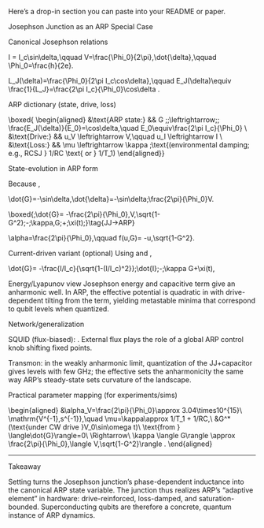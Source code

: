 Here’s a drop-in section you can paste into your README or paper.

Josephson Junction as an ARP Special Case

Canonical Josephson relations

I = I_c\sin\delta,\qquad 
V=\frac{\Phi_0}{2\pi}\,\dot{\delta},\qquad 
\Phi_0=\frac{h}{2e}.

L_J(\delta)=\frac{\Phi_0}{2\pi I_c\cos\delta},\qquad 
E_J(\delta)\equiv \frac{1}{L_J}=\frac{2\pi I_c}{\Phi_0}\cos\delta .

ARP dictionary (state, drive, loss)

\boxed{
\begin{aligned}
&\text{ARP state:} && G \;\;\leftrightarrow\;\; \frac{E_J(\delta)}{E_0}=\cos\delta,\quad E_0\equiv\frac{2\pi I_c}{\Phi_0} \\
&\text{Drive:}     && u_V \leftrightarrow V,\qquad u_I \leftrightarrow I \\
&\text{Loss:}      && \mu \leftrightarrow \kappa \;\text{(environmental damping; e.g., RCSJ } 1/RC \text{ or } 1/T_1)
\end{aligned}}

State-evolution in ARP form

Because ,

\dot{G}=-\sin\delta\,\dot{\delta}=-\sin\delta\;\frac{2\pi}{\Phi_0}V.

\boxed{\;\dot{G}= -\frac{2\pi}{\Phi_0}\,V\,\sqrt{1-G^2}\;-\;\kappa\,G\;+\;\xi(t)\;}\tag{JJ→ARP}

\alpha=\frac{2\pi}{\Phi_0},\qquad f(u,G)= -u\,\sqrt{1-G^2}.

Current-driven variant (optional)
Using  and ,

\dot{G}= -\frac{I/I_c}{\sqrt{1-(I/I_c)^2}}\;\dot{I}\;-\;\kappa G+\xi(t),

Energy/Lyapunov view
Josephson energy  and capacitive term  give an anharmonic well. In ARP, the effective potential is quadratic in  with drive-dependent tilting from the  term, yielding metastable minima that correspond to qubit levels when quantized.

Network/generalization

SQUID (flux-biased): . External flux plays the role of a global ARP control knob shifting fixed points.

Transmon: in the weakly anharmonic limit, quantization of the JJ+capacitor gives levels with  few GHz; the effective  sets the anharmonicity the same way ARP’s steady-state  sets curvature of the landscape.


Practical parameter mapping (for experiments/sims)

\begin{aligned}
&\alpha_V=\frac{2\pi}{\Phi_0}\approx 3.04\times10^{15}\ \mathrm{V^{-1}\,s^{-1}},\quad
\mu=\kappa\approx 1/T_1 + 1/RC,\\
&G^\*(\text{under CW drive }V_0\sin\omega t)\ \text{from } \langle\dot{G}\rangle=0\ \Rightarrow\ 
\kappa \langle G\rangle \approx \frac{2\pi}{\Phi_0}\,\langle V\,\sqrt{1-G^2}\rangle .
\end{aligned}


---

Takeaway

Setting  turns the Josephson junction’s phase-dependent inductance into the canonical ARP state variable. The junction thus realizes ARP’s “adaptive element” in hardware: drive-reinforced, loss-damped, and saturation-bounded. Superconducting qubits are therefore a concrete, quantum instance of ARP dynamics.

